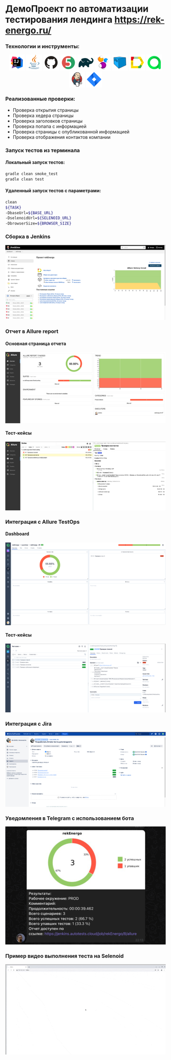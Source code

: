 # ДемоПроект по автоматизации тестирования лендинга https://rek-energo.ru/

### Технологии и инструменты:
<p align="center">
<img src="images/logo/Intelij_IDEA.svg" width="50" height="50"  alt="IDEA"/>
<img src="images/logo/Java.svg" width="50" height="50"  alt="Java"/>
<img src="images/logo/Github.svg" width="50" height="50"  alt="Github"/>
<img src="images/logo/JUnit5.svg" width="50" height="50"  alt="JUnit 5"/>
<img src="images/logo/Gradle.svg" width="50" height="50"  alt="Gradle"/>
<img src="images/logo/Selenide.svg" width="50" height="50"  alt="Selenide"/>
<img src="images/logo/Selenoid.svg" width="50" height="50"  alt="Selenoid"/>
<img src="images/logo/Allure_Report.svg" width="50" height="50"  alt="Allure_Report"/>
<img src="images/logo/Allure_TO.svg" width="50" height="50"  alt="Allure_TO"/>
<img src="images/logo/Jenkins.svg" width="50" height="50"  alt="Jenkins"/>
<img src="images/logo/Jira.svg" width="50" height="50"  alt="Jira"/>
</p>

### Реализованные проверки:
* Проверка открытия страницы
* Проверка хедера страницы
* Проверка заголовков страницы
* Проверка попапа с информацией
* Проверка страницы с опубликованной информацией
* Проверка отображения контактов компании

### Запуск тестов из терминала
#### Локальный запуск тестов:
```bash
gradle clean smoke_test
gradle clean test
```

#### Удаленный запуск тестов с параметрами:

```bash
clean
${TASK}
-DbaseUrl=${BASE_URL}
-DselenoidUrl=${SELENOID_URL}
-DbrowserSize=${BROWSER_SIZE}

```

### Сборка в Jenkins
<p align="center">
<img title="Jenkins Build" src="images/screens/Jenkins.png">
</p>

### Отчет в Allure report
#### Основная страница отчета
<p align="center">
<img title="Jenkins Build" src="images/screens/AllureReport.png">
</p>

#### Тест-кейсы
<p align="center">
<img title="Jenkins Build" src="images/screens/TK.png">
</p>

### Интеграция с Allure TestOps
#### Dashboard
<p align="center">
<img title="Jenkins Build" src="images/screens/AllureTestOps.png">
</p>

#### Тест-кейсы
<p align="center">
<img title="Jenkins Build" src="images/screens/AllureTK.png">
</p>

### Интеграция с Jira
<p align="center">
<img title="Jenkins Build" src="images/screens/Jira.png">
</p>

### Уведомления в Telegram с использованием бота
<p align="center">
<img title="Jenkins Build" src="images/screens/Telegram.png">
</p>

### Пример видео выполнения теста на Selenoid
<p align="center">
  <img title="Selenoid Video" src="images/screens/video-3.gif">
</p>
